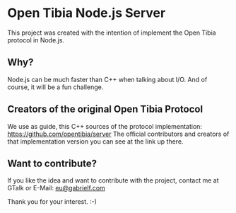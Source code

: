 Open Tibia Node.js Server
=========================

This project was created with the intention of implement the Open Tibia protocol in Node.js.

Why?
----
Node.js can be much faster than C++ when talking about I/O. And of course, it will be a fun challenge.

Creators of the original Open Tibia Protocol
--------------------------------------------
We use as guide, this C++ sources of the protocol implementation:
https://github.com/opentibia/server
The official contributors and creators of that implementation version you can see at the link up there.

Want to contribute?
-------------------
If you like the idea and want to contribute with the project, contact me at GTalk or E-Mail: eu@gabrielf.com

Thank you for your interest. :-)